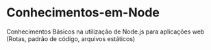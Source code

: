 # Conhecimentos-em-Node
Conhecimentos Básicos na utilização de Node.js para aplicações web (Rotas, padrão de código, arquivos estáticos)
